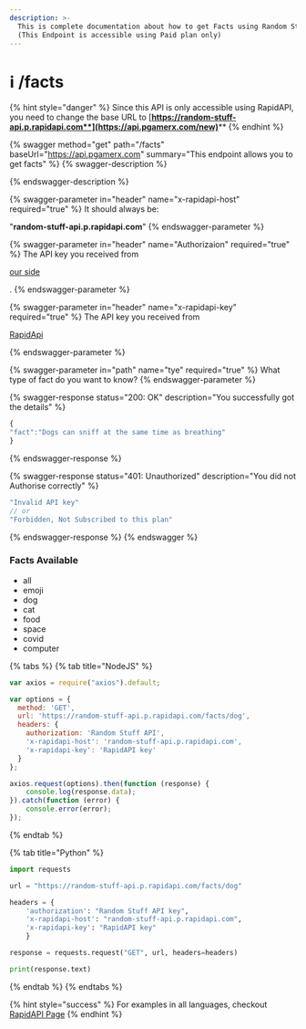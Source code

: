 ```yaml
---
description: >-
  This is complete documentation about how to get Facts using Random Stuff API
  (This Endpoint is accessible using Paid plan only)
---
```


# ℹ /facts

{% hint style="danger" %}
Since this API is only accessible using RapidAPI, you need to change the base URL to [**https://random-stuff-api.p.rapidapi.com**](https://api.pgamerx.com/new)****
{% endhint %}

{% swagger method="get" path="/facts" baseUrl="https://api.pgamerx.com" summary="This endpoint allows you to get facts" %}
{% swagger-description %}

{% endswagger-description %}

{% swagger-parameter in="header" name="x-rapidapi-host" required="true" %}
It should always be:&#x20;

"**random-stuff-api.p.rapidapi.com**"
{% endswagger-parameter %}

{% swagger-parameter in="header" name="Authorizaion" required="true" %}
The API key you received from 

[our side](https://app.gitbook.com/s/wAV35y0SE6CIikQl9Bl7/)

.
{% endswagger-parameter %}

{% swagger-parameter in="header" name="x-rapidapi-key" required="true" %}
The API key you received from 

[RapidApi](https://docs.rapidapi.com/docs/keys)


{% endswagger-parameter %}

{% swagger-parameter in="path" name="tye" required="true" %}
What type of fact do you want to know? 
{% endswagger-parameter %}

{% swagger-response status="200: OK" description="You successfully got the details" %}
```javascript
{
"fact":"Dogs can sniff at the same time as breathing"
}
```
{% endswagger-response %}

{% swagger-response status="401: Unauthorized" description="You did not Authorise correctly" %}
```javascript
"Invalid API key"
// or 
"Forbidden, Not Subscribed to this plan"
```
{% endswagger-response %}
{% endswagger %}

### Facts Available

* all
* emoji
* dog
* cat
* food
* space
* covid
* computer

{% tabs %}
{% tab title="NodeJS" %}
```javascript
var axios = require("axios").default;

var options = {
  method: 'GET',
  url: 'https://random-stuff-api.p.rapidapi.com/facts/dog',
  headers: {
    authorization: 'Random Stuff API',
    'x-rapidapi-host': 'random-stuff-api.p.rapidapi.com',
    'x-rapidapi-key': 'RapidAPI key'
  }
};

axios.request(options).then(function (response) {
	console.log(response.data);
}).catch(function (error) {
	console.error(error);
});
```
{% endtab %}

{% tab title="Python" %}
```python
import requests

url = "https://random-stuff-api.p.rapidapi.com/facts/dog"

headers = {
    'authorization': "Random Stuff API key",
    'x-rapidapi-host': "random-stuff-api.p.rapidapi.com",
    'x-rapidapi-key': "RapidAPI key"
    }

response = requests.request("GET", url, headers=headers)

print(response.text)
```
{% endtab %}
{% endtabs %}

{% hint style="success" %}
For examples in all languages, checkout [RapidAPI Page](https://api.pgamerx.com/new)
{% endhint %}
